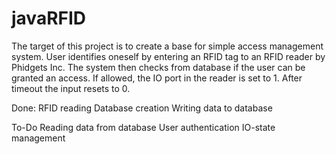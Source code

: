 javaRFID
========
The target of this project is to create a base for simple access management system.
User identifies oneself by entering an RFID tag to an RFID reader by Phidgets Inc.
The system then checks from database if the user can be granted an access. If allowed,
the IO port in the reader is set to 1. After timeout the input resets to 0.

Done:
RFID reading
Database creation
Writing data to database

To-Do
Reading data from database
User authentication
IO-state management